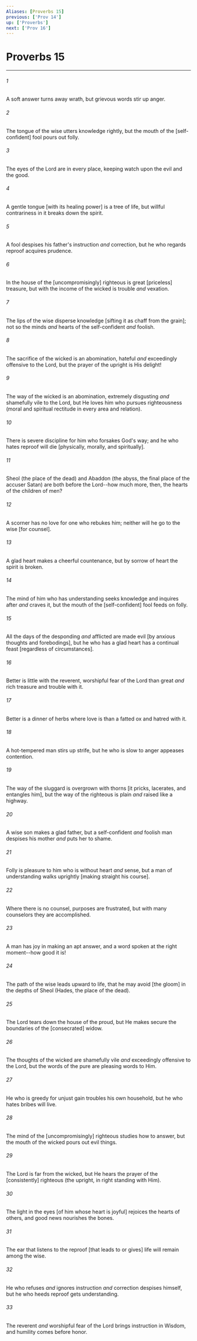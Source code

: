 ```yaml
---
Aliases: [Proverbs 15]
previous: ['Prov 14']
up: ['Proverbs']
next: ['Prov 16']
---
```

# Proverbs 15

***














###### 1 






A soft answer turns away wrath, but grievous words stir up anger. 













###### 2 






The tongue of the wise utters knowledge rightly, but the mouth of the [self-confident] fool pours out folly. 













###### 3 






The eyes of the Lord are in every place, keeping watch upon the evil and the good. 













###### 4 






A gentle tongue [with its healing power] is a tree of life, but willful contrariness in it breaks down the spirit. 













###### 5 






A fool despises his father's instruction _and_ correction, but he who regards reproof acquires prudence. 













###### 6 






In the house of the [uncompromisingly] righteous is great [priceless] treasure, but with the income of the wicked is trouble _and_ vexation. 













###### 7 






The lips of the wise disperse knowledge [sifting it as chaff from the grain]; not so the minds _and_ hearts of the self-confident _and_ foolish. 













###### 8 






The sacrifice of the wicked is an abomination, hateful _and_ exceedingly offensive to the Lord, but the prayer of the upright is His delight! 













###### 9 






The way of the wicked is an abomination, extremely disgusting _and_ shamefully vile to the Lord, but He loves him who pursues righteousness (moral and spiritual rectitude in every area and relation). 













###### 10 






There is severe discipline for him who forsakes God's way; and he who hates reproof will die [physically, morally, and spiritually]. 













###### 11 






Sheol (the place of the dead) and Abaddon (the abyss, the final place of the accuser Satan) are both before the Lord--how much more, then, the hearts of the children of men? 













###### 12 






A scorner has no love for one who rebukes him; neither will he go to the wise [for counsel]. 













###### 13 






A glad heart makes a cheerful countenance, but by sorrow of heart the spirit is broken. 













###### 14 






The mind of him who has understanding seeks knowledge and inquires after _and_ craves it, but the mouth of the [self-confident] fool feeds on folly. 













###### 15 






All the days of the desponding _and_ afflicted are made evil [by anxious thoughts and forebodings], but he who has a glad heart has a continual feast [regardless of circumstances]. 













###### 16 






Better is little with the reverent, worshipful fear of the Lord than great _and_ rich treasure and trouble with it. 













###### 17 






Better is a dinner of herbs where love is than a fatted ox and hatred with it. 













###### 18 






A hot-tempered man stirs up strife, but he who is slow to anger appeases contention. 













###### 19 






The way of the sluggard is overgrown with thorns [it pricks, lacerates, and entangles him], but the way of the righteous is plain _and_ raised like a highway. 













###### 20 






A wise son makes a glad father, but a self-confident _and_ foolish man despises his mother _and_ puts her to shame. 













###### 21 






Folly is pleasure to him who is without heart _and_ sense, but a man of understanding walks uprightly [making straight his course]. 













###### 22 






Where there is no counsel, purposes are frustrated, but with many counselors they are accomplished. 













###### 23 






A man has joy in making an apt answer, and a word spoken at the right moment--how good it is! 













###### 24 






The path of the wise leads upward to life, that he may avoid [the gloom] in the depths of Sheol (Hades, the place of the dead). 













###### 25 






The Lord tears down the house of the proud, but He makes secure the boundaries of the [consecrated] widow. 













###### 26 






The thoughts of the wicked are shamefully vile _and_ exceedingly offensive to the Lord, but the words of the pure are pleasing words to Him. 













###### 27 






He who is greedy for unjust gain troubles his own household, but he who hates bribes will live. 













###### 28 






The mind of the [uncompromisingly] righteous studies how to answer, but the mouth of the wicked pours out evil things. 













###### 29 






The Lord is far from the wicked, but He hears the prayer of the [consistently] righteous (the upright, in right standing with Him). 













###### 30 






The light in the eyes [of him whose heart is joyful] rejoices the hearts of others, and good news nourishes the bones. 













###### 31 






The ear that listens to the reproof [that leads to or gives] life will remain among the wise. 













###### 32 






He who refuses _and_ ignores instruction _and_ correction despises himself, but he who heeds reproof gets understanding. 













###### 33 






The reverent _and_ worshipful fear of the Lord brings instruction in Wisdom, and humility comes before honor.
